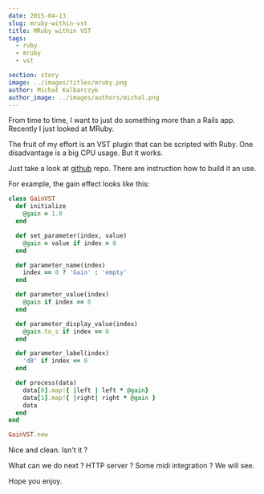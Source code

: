 ```yaml
---
date: 2015-04-13
slug: mruby-within-vst
title: MRuby within VST
tags:
  - ruby
  - mruby
  - vst

section: story
image: ../images/titles/mruby.png
author: Michał Kalbarczyk
author_image: ../images/authors/michal.png
---
```


From time to time, I want to just do something more than a Rails app. Recently I just looked at MRuby.

The fruit of my effort is an VST plugin that can be scripted with Ruby. One disadvantage is a big CPU usage. But it works.

Just take a look at [github](https://github.com/fazibear/mrubyvst) repo. There are instruction how to build it an use.

For example, the gain effect looks like this:

```ruby
class GainVST
  def initialize
    @gain = 1.0
  end

  def set_parameter(index, value)
    @gain = value if index = 0
  end

  def parameter_name(index)
    index == 0 ? 'Gain' : 'empty'
  end

  def parameter_value(index)
    @gain if index == 0
  end

  def parameter_display_value(index)
    @gain.to_s if index == 0
  end

  def parameter_label(index)
    'dB' if index == 0
  end

  def process(data)
    data[0].map!{ |left | left * @gain}
    data[1].map!{ |right| right * @gain }
    data
  end
end

GainVST.new
```

Nice and clean. Isn't it ?

What can we do next ? HTTP server ? Some midi integration ? We will see.

Hope you enjoy.
